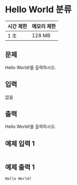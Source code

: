 # Hello World 분류



| 시간 제한 | 메모리 제한 |
| :-------- | :---------- |
| 1 초      | 128 MB      |



## 문제

Hello World!를 출력하시오.



## 입력

없음



## 출력

Hello World!를 출력하시오.



## 예제 입력 1

```

```



## 예제 출력 1

```
Hello World!
```

